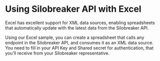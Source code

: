 # Using Silobreaker API with Excel

Excel has excellent support for XML data sources, enabling spreadsheets that
automatically update with the latest data from the Silobreaker API.

Using our Excel sample, you can create a spreadsheet that calls any endpoint in the Silobreaker API, and consumes it
as an XML data source. You need to fill in your API Key and Shared secret for authentication, that you'll receive from your
Silobreaker representative.
